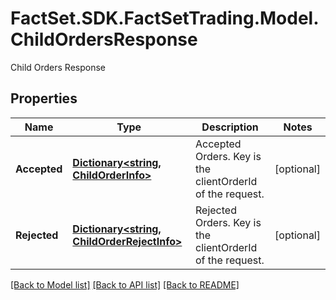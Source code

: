 # FactSet.SDK.FactSetTrading.Model.ChildOrdersResponse
Child Orders Response

## Properties

Name | Type | Description | Notes
------------ | ------------- | ------------- | -------------
**Accepted** | [**Dictionary&lt;string, ChildOrderInfo&gt;**](ChildOrderInfo.md) | Accepted Orders. Key is the clientOrderId of the request. | [optional] 
**Rejected** | [**Dictionary&lt;string, ChildOrderRejectInfo&gt;**](ChildOrderRejectInfo.md) | Rejected Orders. Key is the clientOrderId of the request. | [optional] 

[[Back to Model list]](../README.md#documentation-for-models) [[Back to API list]](../README.md#documentation-for-api-endpoints) [[Back to README]](../README.md)


